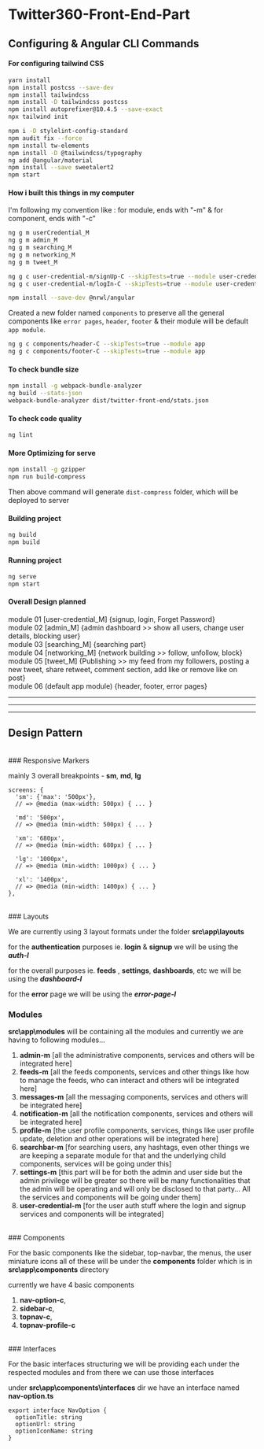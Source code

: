 # Twitter360-Front-End-Part

## Configuring & Angular CLI Commands

#### For configuring tailwind CSS

```bash
yarn install
npm install postcss --save-dev
npm install tailwindcss
npm install -D tailwindcss postcss
npm install autoprefixer@10.4.5 --save-exact
npx tailwind init

npm i -D stylelint-config-standard
npm audit fix --force
npm install tw-elements
npm install -D @tailwindcss/typography
ng add @angular/material
npm install --save sweetalert2
npm start
```

#### How i built this things in my computer

I'm following my convention like : for module, ends with "-m" & for component, ends with "-c"

```bash
ng g m userCredential_M
ng g m admin_M
ng g m searching_M
ng g m networking_M
ng g m tweet_M

ng g c user-credential-m/signUp-C --skipTests=true --module user-credential-m
ng g c user-credential-m/logIn-C --skipTests=true --module user-credential-m

npm install --save-dev @nrwl/angular

```

Created a new folder named `components` to preserve all the general components like `error pages`, `header`, `footer` & their module will be default `app module`.

```bash
ng g c components/header-C --skipTests=true --module app
ng g c components/footer-C --skipTests=true --module app
```

#### To check bundle size

```bash
npm install -g webpack-bundle-analyzer
ng build --stats-json
webpack-bundle-analyzer dist/twitter-front-end/stats.json
```

#### To check code quality

```bash
ng lint
```

#### More Optimizing for serve

```bash
npm install -g gzipper
npm run build-compress
```

Then above command will generate `dist-compress` folder, which will be deployed to server

#### Building project

```bash
ng build
npm build
```

#### Running project

```bash
ng serve
npm start
```

#### Overall Design planned

module 01 [user-credential_M] {signup, login, Forget Password} <br/>
module 02 [admin_M] {admin dashboard >> show all users, change user details, blocking user} <br/>
module 03 [searching_M] {searching part} <br/>
module 04 [networking_M] {network building >> follow, unfollow, block} <br/>
module 05 [tweet_M] {Publishing >> my feed from my followers, posting a new tweet, share retweet, comment section, add like or remove like on post} <br/>
module 06 (default app module) {header, footer, error pages} <br/>

---

---

---

## Design Pattern

<br/>
### Responsive Markers

mainly 3 overall breakpoints - **sm**, **md**, **lg**

```
screens: {
  'sm': {'max': '500px'},
  // => @media (max-width: 500px) { ... }

  'md': '500px',
  // => @media (min-width: 500px) { ... }

  'xm': '680px',
  // => @media (min-width: 680px) { ... }

  'lg': '1000px',
  // => @media (min-width: 1000px) { ... }

  'xl': '1400px',
  // => @media (min-width: 1400px) { ... }
},
```

<br/>
### Layouts

We are currently using 3 layout formats under the folder **src\app\layouts**

for the **authentication** purposes ie. **login** & **signup** we will be using the **_auth-l_**

for the overall purposes ie. **feeds** , **settings**, **dashboards**, etc we will be using the **_dashboard-l_**

for the **error** page we will be using the **_error-page-l_**
<br/>

### Modules

**src\app\modules** will be containing all the modules and currently we are having to following modules...

1. **admin-m** [all the administrative components, services and others will be integrated here]
2. **feeds-m** [all the feeds components, services and other things like how to manage the feeds, who can interact and others will be integrated here]
3. **messages-m** [all the messaging components, services and others will be integrated here]
4. **notification-m** [all the notification components, services and others will be integrated here]
5. **profile-m** [the user profile components, services, things like user profile update, deletion and other operations will be integrated here]
6. **searchbar-m** [for searching users, any hashtags, even other things we are keeping a separate module for that and the underlying child components, services will be going under this]
7. **settings-m** [this part will be for both the admin and user side but the admin privilege will be greater so there will be many functionalities that the admin will be operating and will only be disclosed to that party... All the services and components will be going under them]
8. **user-credential-m** [for the user auth stuff where the login and signup services and components will be integrated]

<br/>
### Components

For the basic components like the sidebar, top-navbar, the menus, the user miniature icons all of these will be under the **components** folder which is in **src\app\components** directory

currently we have 4 basic components

1. **nav-option-c**,
2. **sidebar-c**,
3. **topnav-c**,
4. **topnav-profile-c**

<br/>
### Interfaces

For the basic interfaces structuring we will be providing each under the respected modules and from there we can use those interfaces

under **src\app\components\interfaces** dir we have an interface named **nav-option.ts**

```
export interface NavOption {
  optionTitle: string
  optionUrl: string
  optionIconName: string
}
```
